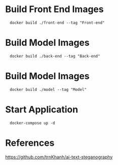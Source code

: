 # Build Front End Images

```shell
  docker build ./front-end --tag "Front-end"
```

# Build Model Images

```shell
  docker build ./back-end --tag "Back-end"
```

# Build Model Images

```shell
  docker build ./model --tag "Model"
```

# Start Application

```shell
  docker-compose up -d
```

# References

https://github.com/trnKhanh/ai-text-steganography
